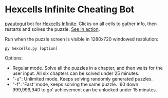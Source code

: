 # Hexcells Infinite Cheating Bot

[pyautogui](https://github.com/asweigart/pyautogui) bot for [Hexcells Infinite](http://store.steampowered.com/app/304410/). Clicks on all cells to gather info, then restarts and solves the puzzle. [See in action](https://youtu.be/JxS-W3wf76M).

Run when the puzzle screen is visible in 1280x720 windowed resolution:
```
py hexcells.py [option]
```

Options:
- Regular mode. Solve all the puzzles in a chapter, and then waits for the user input. All six chapters can be solved under 25 minutes.
- "-u": Unlimited mode. Keeps solving randomly generated puzzles.
- "-f": 'Fast' mode, keeps solving the same puzzle. '60 down 999,999,940 to go' achievement can be unlocked under 15 minutes.
